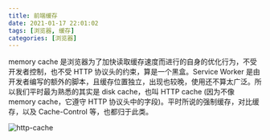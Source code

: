 ```yaml
---
title: 前端缓存
date: 2021-01-17 22:01:02
tags: [浏览器, 缓存]
categories: [浏览器]
---
```


memory cache 是浏览器为了加快读取缓存速度而进行的自身的优化行为，不受开发者控制，也不受 HTTP 协议头的约束，算是一个黑盒。Service Worker 是由开发者编写的额外的脚本，且缓存位置独立，出现也较晚，使用还不算太广泛。所以我们平时最为熟悉的其实是 disk cache，也叫 HTTP cache (因为不像 memory cache，它遵守 HTTP 协议头中的字段)。平时所说的强制缓存，对比缓存，以及 Cache-Control 等，也都归于此类。

![http-cache](https://booker-17dbbd-1252444055.tcloudbaseapp.com/cdn/fe-cdn/http-cache.jpg)